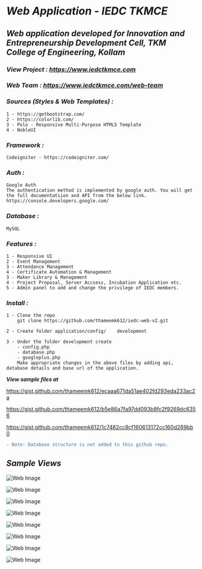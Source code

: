 # ___Web Application - IEDC TKMCE___

## ___Web application developed for Innovation and Entrepreneurship Development Cell, TKM College of Engineering, Kollam___

### ___View Project : https://www.iedctkmce.com___ 

### ___Web Team : https://www.iedctkmce.com/web-team___

### ___Sources (Styles & Web Templates) :___ 
    1 - https://getbootstrap.com/
    2 - https://colorlib.com/
	3 - Polo - Responsive Multi-Purpose HTML5 Template
    4 - NobleUI



### ___Framework :___
    Codeigniter - https://codeigniter.com/
### ___Auth :___
    Google Auth
    The authentication method is implemented by google auth. You will get the full documentatiion and API from the below link.
    https://console.developers.google.com/

### ___Database :___
    MySQL    

### ___Features :___
    1 - Responsive UI
    2 - Event Management
    3 - Attendance Management
    4 - Certificate Automation & Management
    3 - Maker Library & Management    
    4 - Project Proposal, Server Accsess, Incubation Application etc.
    5 - Admin panel to add and change the privilege of IEDC members.

### ___Install :___
    1 - Clone the repo
        git clone https://github.com/thameemk612/iedc-web-v2.git

    2 - Create folder application/config/    development
    
    3 - Under the folder development create 
        - config.php 
        - database.php
        - googleplus.php
        Make appropriate changes in the above files by adding api, database details and base url of the application. 
___View sample files at___

https://gist.github.com/thameemk612/ecaaa671da51ae402fd293eda233ac2a

https://gist.github.com/thameemk612/b5e86a7fa97dd093b8fc2f9269dc6356

https://gist.github.com/thameemk612/1c7482cc8cf160613172cc160d289bb0

```diff
- Note: Database structure is not added to this github repo.
```

## ___Sample Views___
![Web Image](https://raw.githubusercontent.com/thameemk612/iedc-web-v2/master/git-img/1.png?token=AH47VIARGJW5O4TAC5NHP2C6WL5WQ)

![Web Image](https://raw.githubusercontent.com/thameemk612/iedc-web-v2/master/git-img/2.png?token=AH47VIHYD6FHTFYS72OPVZ26WL5ZI)

![Web Image](https://raw.githubusercontent.com/thameemk612/iedc-web-v2/master/git-img/6.png?token=AH47VIHZHWFS2PPKLLQRL4K6WL52A)

![Web Image](https://raw.githubusercontent.com/thameemk612/iedc-web-v2/master/git-img/4.png)

![Web Image](https://raw.githubusercontent.com/thameemk612/iedc-web-v2/master/git-img/10.png)

![Web Image](https://raw.githubusercontent.com/thameemk612/iedc-web-v2/master/git-img/11.png)

![Web Image](https://raw.githubusercontent.com/thameemk612/iedc-web-v2/master/git-img/3.png)

![Web Image](https://raw.githubusercontent.com/thameemk612/iedc-web-v2/master/git-img/5.png?token=AH47VIEFJJ3PAFMWNDC74HK6WL54M)


